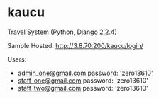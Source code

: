 # kaucu 

Travel System (Python, Django 2.2.4)

Sample Hosted: http://3.8.70.200/kaucu/login/

Users:
- admin_one@gmail.com password: 'zero13610'
- staff_one@gmail.com password: 'zero13610'
- staff_two@gmail.com password: 'zero13610'
